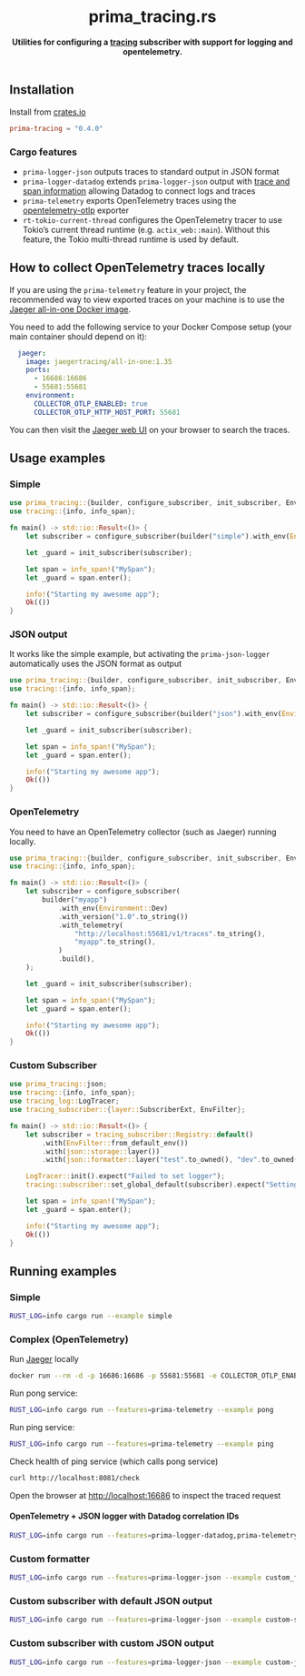 <h1 align="center">prima_tracing.rs</h1>
<div align="center">
 <strong>
  Utilities for configuring a <a href="https://github.com/tokio-rs/tracing">tracing</a> subscriber with support for logging and opentelemetry.
 </strong>
</div>

<br />

## Installation

Install from [crates.io](https://crates.io/crates/prima-tracing)

```toml
prima-tracing = "0.4.0"
```

### Cargo features

- `prima-logger-json` outputs traces to standard output in JSON format
- `prima-logger-datadog` extends `prima-logger-json` output
  with [trace and span information](https://docs.datadoghq.com/tracing/connect_logs_and_traces/opentelemetry/) allowing
  Datadog to connect logs and traces
- `prima-telemetry` exports OpenTelemetry traces using the [opentelemetry-otlp](https://crates.io/crates/opentelemetry-otlp) exporter
- `rt-tokio-current-thread` configures the OpenTelemetry tracer to use Tokio’s current thread runtime
  (e.g. `actix_web::main`). Without this feature, the Tokio multi-thread runtime is used by default.

## How to collect OpenTelemetry traces locally

If you are using the `prima-telemetry` feature in your project, the recommended way to view exported traces on your machine is to use the [Jaeger all-in-one Docker image](https://hub.docker.com/r/jaegertracing/opentelemetry-all-in-one/).

You need to add the following service to your Docker Compose setup (your main container should depend on it):
```yaml
  jaeger:
    image: jaegertracing/all-in-one:1.35
    ports:
      - 16686:16686
      - 55681:55681
    environment:
      COLLECTOR_OTLP_ENABLED: true
      COLLECTOR_OTLP_HTTP_HOST_PORT: 55681
```
You can then visit the [Jaeger web UI](http://localhost:16686/search) on your browser to search the traces.

## Usage examples

### Simple

```rust
use prima_tracing::{builder, configure_subscriber, init_subscriber, Environment};
use tracing::{info, info_span};

fn main() -> std::io::Result<()> {
    let subscriber = configure_subscriber(builder("simple").with_env(Environment::Dev).build());

    let _guard = init_subscriber(subscriber);

    let span = info_span!("MySpan");
    let _guard = span.enter();

    info!("Starting my awesome app");
    Ok(())
}
```

### JSON output

It works like the simple example, but activating the `prima-json-logger` automatically uses the JSON format as output

```rust
use prima_tracing::{builder, configure_subscriber, init_subscriber, Environment};
use tracing::{info, info_span};

fn main() -> std::io::Result<()> {
    let subscriber = configure_subscriber(builder("json").with_env(Environment::Dev).build());

    let _guard = init_subscriber(subscriber);

    let span = info_span!("MySpan");
    let _guard = span.enter();

    info!("Starting my awesome app");
    Ok(())
}

```

### OpenTelemetry

You need to have an OpenTelemetry collector (such as Jaeger) running locally.

```rust
use prima_tracing::{builder, configure_subscriber, init_subscriber, Environment};
use tracing::{info, info_span};

fn main() -> std::io::Result<()> {
    let subscriber = configure_subscriber(
        builder("myapp")
            .with_env(Environment::Dev)
            .with_version("1.0".to_string())
            .with_telemetry(
                "http://localhost:55681/v1/traces".to_string(),
                "myapp".to_string(),
            )
            .build(),
    );

    let _guard = init_subscriber(subscriber);

    let span = info_span!("MySpan");
    let _guard = span.enter();

    info!("Starting my awesome app");
    Ok(())
}

```

### Custom Subscriber

```rust
use prima_tracing::json;
use tracing::{info, info_span};
use tracing_log::LogTracer;
use tracing_subscriber::{layer::SubscriberExt, EnvFilter};

fn main() -> std::io::Result<()> {
    let subscriber = tracing_subscriber::Registry::default()
        .with(EnvFilter::from_default_env())
        .with(json::storage::layer())
        .with(json::formatter::layer("test".to_owned(), "dev".to_owned()));

    LogTracer::init().expect("Failed to set logger");
    tracing::subscriber::set_global_default(subscriber).expect("Setting default subscriber failed");

    let span = info_span!("MySpan");
    let _guard = span.enter();

    info!("Starting my awesome app");
    Ok(())
}
```

## Running examples

### Simple

```sh
RUST_LOG=info cargo run --example simple
```

### Complex (OpenTelemetry)

Run [Jaeger](https://www.jaegertracing.io) locally

```sh
docker run --rm -d -p 16686:16686 -p 55681:55681 -e COLLECTOR_OTLP_ENABLED=true -e COLLECTOR_OTLP_HTTP_HOST_PORT=55681 jaegertracing/all-in-one:1.35
```

Run pong service:

```sh
RUST_LOG=info cargo run --features=prima-telemetry --example pong
```

Run ping service:

```sh
RUST_LOG=info cargo run --features=prima-telemetry --example ping
```

Check health of ping service (which calls pong service)

```sh
curl http://localhost:8081/check
```

Open the browser at <http://localhost:16686> to inspect the traced request

#### OpenTelemetry + JSON logger with Datadog correlation IDs

```sh
RUST_LOG=info cargo run --features=prima-logger-datadog,prima-telemetry --example datadog_json_logger
```

### Custom formatter

```sh
RUST_LOG=info cargo run --features=prima-logger-json --example custom_formatter
```

### Custom subscriber with default JSON output

```sh
RUST_LOG=info cargo run --features=prima-logger-json --example custom-subscriber
```

### Custom subscriber with custom JSON output

```sh
RUST_LOG=info cargo run --features=prima-logger-json --example custom-json-subscriber
```